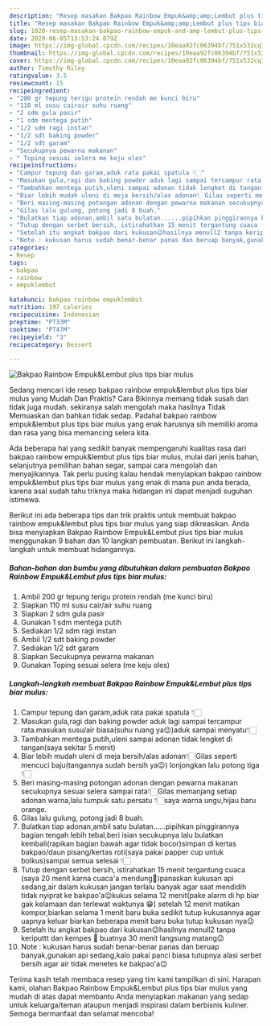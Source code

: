 ```yaml
---
description: "Resep masakan Bakpao Rainbow Empuk&amp;amp;Lembut plus tips biar mulus | Cara Membuat Bakpao Rainbow Empuk&amp;amp;Lembut plus tips biar mulus Yang Lezat Sekali"
title: "Resep masakan Bakpao Rainbow Empuk&amp;amp;Lembut plus tips biar mulus | Cara Membuat Bakpao Rainbow Empuk&amp;amp;Lembut plus tips biar mulus Yang Lezat Sekali"
slug: 1020-resep-masakan-bakpao-rainbow-empuk-and-amp-lembut-plus-tips-biar-mulus-cara-membuat-bakpao-rainbow-empuk-and-amp-lembut-plus-tips-biar-mulus-yang-lezat-sekali
date: 2020-06-05T13:53:24.079Z
image: https://img-global.cpcdn.com/recipes/10eaa92fc06394bf/751x532cq70/bakpao-rainbow-empuklembut-plus-tips-biar-mulus-foto-resep-utama.jpg
thumbnail: https://img-global.cpcdn.com/recipes/10eaa92fc06394bf/751x532cq70/bakpao-rainbow-empuklembut-plus-tips-biar-mulus-foto-resep-utama.jpg
cover: https://img-global.cpcdn.com/recipes/10eaa92fc06394bf/751x532cq70/bakpao-rainbow-empuklembut-plus-tips-biar-mulus-foto-resep-utama.jpg
author: Timothy Riley
ratingvalue: 3.5
reviewcount: 15
recipeingredient:
- "200 gr tepung terigu protein rendah me kunci biru"
- "110 ml susu cairair suhu ruang"
- "2 sdm gula pasir"
- "1 sdm mentega putih"
- "1/2 sdm ragi instan"
- "1/2 sdt baking powder"
- "1/2 sdt garam"
- "Secukupnya pewarna makanan"
- " Toping sesuai selera me keju oles"
recipeinstructions:
- "Campur tepung dan garam,aduk rata pakai spatula 👇🏻"
- "Masukan gula,ragi dan baking powder aduk lagi sampai tercampur rata.masukan susu/air biasa(suhu ruang ya😉)aduk sampai menyatu👇🏻"
- "Tambahkan mentega putih,uleni sampai adonan tidak lengket di tangan(saya sekitar 5 menit)"
- "Biar lebih mudah uleni di meja bersih/alas adonan👇🏻Gilas seperti mencuci baju(tangannya sudah bersih ya😉) lonjongkan lalu potong tiga👇🏻"
- "Beri masing-masing potongan adonan dengan pewarna makanan secukupnya sesuai selera sampai rata👇🏻Gilas memanjang setiap adonan warna,lalu tumpuk satu persatu 👇🏻saya warna ungu,hijau baru orange."
- "Gilas lalu gulung, potong jadi 8 buah."
- "Bulatkan tiap adonan,ambil satu bulatan......pipihkan pinggirannya bagian tengah lebih tebal,beri isian secukupnya lalu bulatkan kembali(rapikan bagian bawah agar tidak bocor)simpan di kertas bakpao/daun pisang/kertas roti(saya pakai papper cup untuk bolkus)sampai semua selesai 👇🏻"
- "Tutup dengan serbet bersih, istirahatkan 15 menit tergantung cuaca (saya 20 menit karna cuaca&#39;a mendung🤭)panaskan kukusan api sedang,air dalam kukusan jangan terlalu banyak agar saat mendidih tidak nyiprat ke bakpao&#39;a😉kukus selama 12 menit(pake alarm di hp biar gak kelamaan dan terlewat waktunya 😁) setelah 12 menit matikan kompor,biarkan selama 1 menit baru buka sedikit tutup kukusannya agar uapnya keluar biarkan beberapa menit baru buka tutup kukusan nya😉"
- "Setelah itu angkat bakpao dari kukusan😉hasilnya menull2 tanpa keriputtt dan kempes 🤭 buatnya 30 menit langsung matang😉"
- "Note : kukusan harus sudah benar-benar panas dan beruap banyak,gunakan api sedang,kalo pakai panci biasa tutupnya alasi serbet bersih agar air tidak menetes ke bakpao&#39;a😉"
categories:
- Resep
tags:
- bakpao
- rainbow
- empuklembut

katakunci: bakpao rainbow empuklembut 
nutrition: 197 calories
recipecuisine: Indonesian
preptime: "PT33M"
cooktime: "PT47M"
recipeyield: "3"
recipecategory: Dessert

---
```



![Bakpao Rainbow Empuk&amp;Lembut plus tips biar mulus](https://img-global.cpcdn.com/recipes/10eaa92fc06394bf/751x532cq70/bakpao-rainbow-empuklembut-plus-tips-biar-mulus-foto-resep-utama.jpg)

Sedang mencari ide resep bakpao rainbow empuk&amp;lembut plus tips biar mulus yang Mudah Dan Praktis? Cara Bikinnya memang tidak susah dan tidak juga mudah. sekiranya salah mengolah maka hasilnya Tidak Memuaskan dan bahkan tidak sedap. Padahal bakpao rainbow empuk&amp;lembut plus tips biar mulus yang enak harusnya sih memiliki aroma dan rasa yang bisa memancing selera kita.

Ada beberapa hal yang sedikit banyak mempengaruhi kualitas rasa dari bakpao rainbow empuk&amp;lembut plus tips biar mulus, mulai dari jenis bahan, selanjutnya pemilihan bahan segar, sampai cara mengolah dan menyajikannya. Tak perlu pusing kalau hendak menyiapkan bakpao rainbow empuk&amp;lembut plus tips biar mulus yang enak di mana pun anda berada, karena asal sudah tahu triknya maka hidangan ini dapat menjadi suguhan istimewa.




Berikut ini ada beberapa tips dan trik praktis untuk membuat bakpao rainbow empuk&amp;lembut plus tips biar mulus yang siap dikreasikan. Anda bisa menyiapkan Bakpao Rainbow Empuk&amp;Lembut plus tips biar mulus menggunakan 9 bahan dan 10 langkah pembuatan. Berikut ini langkah-langkah untuk membuat hidangannya.

<!--inarticleads1-->

##### Bahan-bahan dan bumbu yang dibutuhkan dalam pembuatan Bakpao Rainbow Empuk&amp;Lembut plus tips biar mulus:

1. Ambil 200 gr tepung terigu protein rendah (me kunci biru)
1. Siapkan 110 ml susu cair/air suhu ruang
1. Siapkan 2 sdm gula pasir
1. Gunakan 1 sdm mentega putih
1. Sediakan 1/2 sdm ragi instan
1. Ambil 1/2 sdt baking powder
1. Sediakan 1/2 sdt garam
1. Siapkan Secukupnya pewarna makanan
1. Gunakan  Toping sesuai selera (me keju oles)




<!--inarticleads2-->

##### Langkah-langkah membuat Bakpao Rainbow Empuk&amp;Lembut plus tips biar mulus:

1. Campur tepung dan garam,aduk rata pakai spatula 👇🏻
1. Masukan gula,ragi dan baking powder aduk lagi sampai tercampur rata.masukan susu/air biasa(suhu ruang ya😉)aduk sampai menyatu👇🏻
1. Tambahkan mentega putih,uleni sampai adonan tidak lengket di tangan(saya sekitar 5 menit)
1. Biar lebih mudah uleni di meja bersih/alas adonan👇🏻Gilas seperti mencuci baju(tangannya sudah bersih ya😉) lonjongkan lalu potong tiga👇🏻
1. Beri masing-masing potongan adonan dengan pewarna makanan secukupnya sesuai selera sampai rata👇🏻Gilas memanjang setiap adonan warna,lalu tumpuk satu persatu 👇🏻saya warna ungu,hijau baru orange.
1. Gilas lalu gulung, potong jadi 8 buah.
1. Bulatkan tiap adonan,ambil satu bulatan......pipihkan pinggirannya bagian tengah lebih tebal,beri isian secukupnya lalu bulatkan kembali(rapikan bagian bawah agar tidak bocor)simpan di kertas bakpao/daun pisang/kertas roti(saya pakai papper cup untuk bolkus)sampai semua selesai 👇🏻
1. Tutup dengan serbet bersih, istirahatkan 15 menit tergantung cuaca (saya 20 menit karna cuaca&#39;a mendung🤭)panaskan kukusan api sedang,air dalam kukusan jangan terlalu banyak agar saat mendidih tidak nyiprat ke bakpao&#39;a😉kukus selama 12 menit(pake alarm di hp biar gak kelamaan dan terlewat waktunya 😁) setelah 12 menit matikan kompor,biarkan selama 1 menit baru buka sedikit tutup kukusannya agar uapnya keluar biarkan beberapa menit baru buka tutup kukusan nya😉
1. Setelah itu angkat bakpao dari kukusan😉hasilnya menull2 tanpa keriputtt dan kempes 🤭 buatnya 30 menit langsung matang😉
1. Note : kukusan harus sudah benar-benar panas dan beruap banyak,gunakan api sedang,kalo pakai panci biasa tutupnya alasi serbet bersih agar air tidak menetes ke bakpao&#39;a😉




Terima kasih telah membaca resep yang tim kami tampilkan di sini. Harapan kami, olahan Bakpao Rainbow Empuk&amp;Lembut plus tips biar mulus yang mudah di atas dapat membantu Anda menyiapkan makanan yang sedap untuk keluarga/teman ataupun menjadi inspirasi dalam berbisnis kuliner. Semoga bermanfaat dan selamat mencoba!
